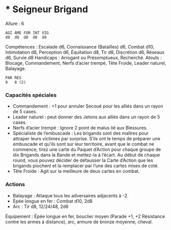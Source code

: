 # * Seigneur Brigand

Allure : 6

	AGI	ÂME	FOR	INT	VIG
	d8	d8	d8	d8	d8

Compétences : Escalade d6, Connaissance (Batailles) d6, Combat d10, Intimidation d8, Perception d6, Équitation d8, Tir d8, Discrétion d6, Réseaux d6, Survie d8
Handicaps : Arrogant ou Présomptueux, Recherché.
Atouts : Blocage, Commandement, Nerfs d’acier trempé, Tête Froide, Leader naturel, Balayage.

	PAR	RES
	9	8 (2)

### Capacités spéciales
- Commandement : +1 pour annuler Secoué pour les alliés dans un rayon de 5 cases.
- Leader naturel : peut donner des Jetons aux alliés dans un rayon de 5 cases.
- Nerfs d’acier trempé : Ignore 2 point de malus lié aux Blessures.
- Spécialiste de l’embuscade : Les brigands sont des maîtres pour attraper leurs victimes par surprise. S’ils ont le temps de préparer une embuscade et qu’ils sont sur leur territoire, avant que le combat ne commence, tirez une carte du Paquet d’Action pour chaque groupe de dix Brigands dans la Bande et mettez-la à l’écart. Au début de chaque round, vous pouvez décider de défausser la Carte d’Action que les brigands piochent et la remplacer par l’une des cartes mises de coté.
- Tête Froide : Agit sur la meilleure de deux cartes en combat.

### Actions
- Balayage : Attaque tous les adversaires adjacents à -2.
- Épée longue en fer : Combat d10, 2d8
- Arc : Tir d8, 12/24/48, 2d6

Équipement : Épée longue en fer, bouclier moyen (Parade +1, +2 Résistance contre les armes à distance), arc, armure de bronze moyenne, cheval.
